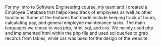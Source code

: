 For my Intro to Software Engineering course, my team and I created a Employee Database that helps keep track of employees
as well as other functions. Some of the features that made include keeping
track of hours, calculating pay, and general employee maintenance tasks. The main languages we chose to was php, html, sql, and css. We mainly used php
and implemented html within the php file and used sql queries to grab records from
tables, while css was used for the design of the website. 
